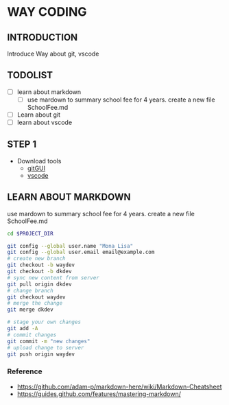 # WAY CODING

## INTRODUCTION

Introduce Way about git, vscode

## TODOLIST

- [ ] learn about markdown
  - [ ] use mardown to summary school fee for 4 years. create a new file SchoolFee.md
- [ ] Learn about git
- [ ] learn about vscode

## STEP 1

- Download tools
  - [gitGUI](https://git-scm.com/downloads)
  - [vscode](https://code.visualstudio.com/download)

## LEARN ABOUT MARKDOWN

use mardown to summary school fee for 4 years. create a new file SchoolFee.md

```bash
cd $PROJECT_DIR

git config --global user.name "Mona Lisa"
git config --global user.email email@example.com
# create new branch
git checkout -b waydev
git checkout -b dkdev
# sync new content from server
git pull origin dkdev
# change branch
git checkout waydev
# merge the change
git merge dkdev

# stage your own changes
git add -A
# commit changes
git commit -m "new changes"
# upload change to server
git push origin waydev
```

### Reference

- https://github.com/adam-p/markdown-here/wiki/Markdown-Cheatsheet
- https://guides.github.com/features/mastering-markdown/